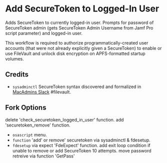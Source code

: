 # Add SecureToken  to Logged-In User

Adds SecureToken to currently logged-in user. Prompts for password of SecureToken admin (gets SecureToken Admin Username from Jamf Pro script parameter) and logged-in user.

This workflow is required to authorize programmatically-created user accounts (that were not already explicitly given a SecureToken) to enable or use FileVault and unlock disk encryption on APFS-formatted startup volumes.

## Credits

- `sysadminctl` SecureToken syntax discovered and formalized in [MacAdmins Slack](https://macadmins.slack.com) #filevault.

## Fork Options

delete 'check_securetoken_logged_in_user' function.
add 'securetoken_remove' function.
- `osascript` menu.
- `function` 'add' or remove' securetoken via sysadminctl & fdesetup.
- `fdesetup` via expect 'FdeExpect' function.
add exit loop condition if unable to remove or add SecureToken 10 attempts.
move password retreive via function 'GetPass'
